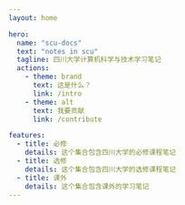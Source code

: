 ```yaml
---
layout: home

hero:
  name: "scu-docs"
  text: "notes in scu"
  tagline: 四川大学计算机科学与技术学习笔记
  actions:
    - theme: brand
      text: 这是什么？
      link: /intro
    - theme: alt
      text: 我要贡献
      link: /contribute

features:
  - title: 必修
    details: 这个集合包含四川大学的必修课程笔记
  - title: 选修
    details: 这个集合包含四川大学的选修课程笔记
  - title: 课外
    details: 这个集合包含课外的学习笔记
---
```


